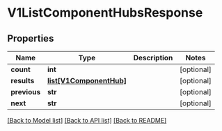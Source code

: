 # V1ListComponentHubsResponse


## Properties
Name | Type | Description | Notes
------------ | ------------- | ------------- | -------------
**count** | **int** |  | [optional] 
**results** | [**list[V1ComponentHub]**](V1ComponentHub.md) |  | [optional] 
**previous** | **str** |  | [optional] 
**next** | **str** |  | [optional] 

[[Back to Model list]](../README.md#documentation-for-models) [[Back to API list]](../README.md#documentation-for-api-endpoints) [[Back to README]](../README.md)


